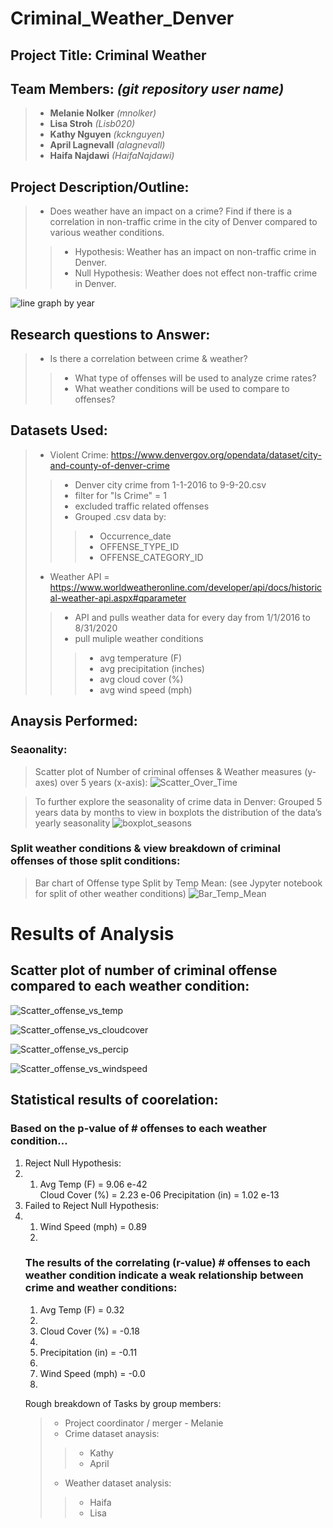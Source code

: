 # Criminal_Weather_Denver

## Project Title: Criminal Weather

## **Team Members:** *(git repository user name)*
>- **Melanie Nolker** *(mnolker)*
>- **Lisa Stroh** *(Lisb020)*
>- **Kathy Nguyen** *(kcknguyen)*
>- **April Lagnevall** *(alagnevall)*
>- **Haifa Najdawi** *(HaifaNajdawi)*

## Project Description/Outline: 
>- Does weather have an impact on a crime? Find if there is a correlation in non-traffic crime in the city of Denver compared to various weather conditions.
>>- Hypothesis: Weather has an impact on non-traffic crime in Denver.
>>- Null Hypothesis: Weather does not effect non-traffic crime in Denver.

![line graph by year](/graphs/line_year_by_color.png)

## Research questions to Answer:
>- Is there a correlation between crime & weather?  
>>- What type of offenses will be used to analyze crime rates?
>>- What weather conditions will be used to compare to offenses?

## Datasets Used:
>- Violent Crime: https://www.denvergov.org/opendata/dataset/city-and-county-of-denver-crime
>>- Denver city crime from 1-1-2016 to 9-9-20.csv
>>- filter for "Is Crime" = 1
>>- excluded traffic related offenses
>>- Grouped .csv data by: 
>>>- Occurrence_date
>>>- OFFENSE_TYPE_ID
>>>- OFFENSE_CATEGORY_ID
>- Weather API = https://www.worldweatheronline.com/developer/api/docs/historical-weather-api.aspx#qparameter
>>- API and pulls weather data for every day from 1/1/2016 to 8/31/2020
>>- pull muliple weather conditions
>>>- avg temperature (F)
>>>- avg precipitation (inches)
>>>- avg cloud cover (%)
>>>- avg wind speed (mph)

## Anaysis Performed:
### Seaonality:
> Scatter plot of Number of criminal offenses & Weather measures (y-axes) over 5 years (x-axis):
> ![Scatter_Over_Time](/graphs/Scatter_Over_Time.png)

> To further explore the seasonality of crime data in Denver: Grouped 5 years data by months to view in boxplots the distribution of the data’s yearly seasonality
>![boxplot_seasons](/graphs/boxplot_seasons.png)

### Split weather conditions & view breakdown of criminal offenses of those split conditions:
> Bar chart of Offense type Split by Temp Mean: (see Jypyter notebook for split of other weather conditions)
>![Bar_Temp_Mean](/graphs/Bar_Temp_Mean.png)

# Results of Analysis
## Scatter plot of number of criminal offense compared to each weather condition:
![Scatter_offense_vs_temp](/graphs/Scatter_offense_vs_temp.png)

![Scatter_offense_vs_cloudcover](/graphs/Scatter_offense_vs_cloudcover.png)

![Scatter_offense_vs_percip](/graphs/Scatter_offense_vs_percip.png)

![Scatter_offense_vs_windspeed](/graphs/Scatter_offense_vs_windspeed.png)

## Statistical results of coorelation:
### Based on the p-value of # offenses to each weather condition…
<ol>
<li>Reject Null Hypothesis:<li>
<ol>
<li>Avg Temp (F) = 9.06 e-42</li>
</li>Cloud Cover (%) = 2.23 e-06</li>
</li>Precipitation (in) = 1.02 e-13</li>
</ol>
<li>Failed to Reject Null Hypothesis:<li>
<ol>
<li>Wind Speed (mph) = 0.89<li>
</ol>

### The results of the correlating (r-value) # offenses to each weather condition indicate a weak relationship between crime and weather conditions: 
<ol>
<li>Avg Temp (F) = 0.32<li>
<li>Cloud Cover (%) = -0.18<li>
<li>Precipitation (in) = -0.11<li>
<li>Wind Speed (mph) = -0.0<li>
</ol>

Rough breakdown of Tasks by group members:
>-  Project coordinator / merger - Melanie 
>- Crime dataset anaysis:
>>- Kathy 
>>- April 
>- Weather dataset analysis:
>>- Haifa 
>>- Lisa 
